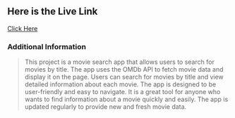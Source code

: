 ## **Here is the Live Link**

[Click Here](https://genuine-biscuit-b16118.netlify.app/)

### **Additional Information**

> This project is a movie search app that allows users to search for movies by title. The app uses the OMDb API to fetch movie data and display it on the page. Users can search for movies by title and view detailed information about each movie. The app is designed to be user-friendly and easy to navigate. It is a great tool for anyone who wants to find information about a movie quickly and easily. The app is updated regularly to provide new and fresh movie data.
